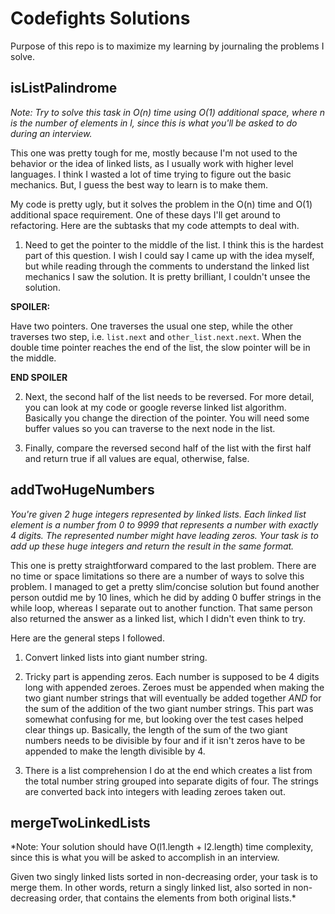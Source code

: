 # Codefights Solutions
Purpose of this repo is to maximize my learning by journaling the problems I solve.

## isListPalindrome
*Note: Try to solve this task in O(n) time using O(1) additional space, where n is the number of elements in l, since this is what you'll be asked to do during an interview.*

This one was pretty tough for me, mostly because I'm not used to the behavior or the idea of linked lists, as I usually work with higher level languages. I think I wasted a lot of time trying to figure out the basic mechanics. But, I guess the best way to learn is to make them.

My code is pretty ugly, but it solves the problem in the O(n) time and O(1) additional space requirement. One of these days I'll get around to refactoring. Here are the subtasks that my code attempts to deal with.

1. Need to get the pointer to the middle of the list. I think this is the hardest part of this question. I wish I could say I came up with the idea myself, but while reading through the comments to understand the linked list mechanics I saw the solution. It is pretty brilliant, I couldn't unsee the solution.

**SPOILER:**



Have two pointers. One traverses the usual one step, while the other traverses two step, i.e. `list.next` and `other_list.next.next`. When the double time pointer reaches the end of the list, the slow pointer will be in the middle.



**END SPOILER**

2. Next, the second half of the list needs to be reversed. For more detail, you can look at my code or google reverse linked list algorithm. Basically you change the direction of the pointer. You will need some buffer values so you can traverse to the next node in the list.

3. Finally, compare the reversed second half of the list with the first half and return true if all values are equal, otherwise, false.

## addTwoHugeNumbers
*You're given 2 huge integers represented by linked lists. Each linked list element is a number from 0 to 9999 that represents a number with exactly 4 digits. The represented number might have leading zeros. Your task is to add up these huge integers and return the result in the same format.*

This one is pretty straightforward compared to the last problem. There are no time or space limitations so there are a number of ways to solve this problem. I managed to get a pretty slim/concise solution but found another person outdid me by 10 lines, which he did by adding 0 buffer strings in the while loop, whereas I separate out to another function. That same person also returned the answer as a linked list, which I didn't even think to try.

Here are the general steps I followed.

1. Convert linked lists into giant number string.

2. Tricky part is appending zeros. Each number is supposed to be 4 digits long with appended zeroes. Zeroes must be appended when making the two giant number strings that will eventually be added together *AND* for the sum of the addition of the two giant number strings. This part was somewhat confusing for me, but looking over the test cases helped clear things up. Basically, the length of the sum of the two giant numbers needs to be divisible by four and if it isn't zeros have to be appended to make the length divisible by 4.

3. There is a list comprehension I do at the end which creates a list from the total number string grouped into separate digits of four. The strings are converted back into integers with leading zeroes taken out.

## mergeTwoLinkedLists
*Note: Your solution should have O(l1.length + l2.length) time complexity, since this is what you will be asked to accomplish in an interview.

Given two singly linked lists sorted in non-decreasing order, your task is to merge them. In other words, return a singly linked list, also sorted in non-decreasing order, that contains the elements from both original lists.*




